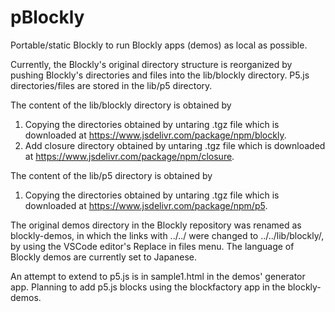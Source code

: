 # pBlockly
Portable/static Blockly to run Blockly apps (demos) as local as possible.

Currently, the Blockly's original directory structure is reorganized by pushing Blockly's directories and files into the lib/blockly directory. P5.js directories/files are stored in the lib/p5 directory.

The content of the lib/blockly directory is obtained by
1. Copying the directories obtained by untaring .tgz file which is downloaded at https://www.jsdelivr.com/package/npm/blockly.
1. Add closure directory obtained by untaring .tgz file which is downloaded at https://www.jsdelivr.com/package/npm/closure. 

The content of the lib/p5 directory is obtained by
1. Copying the directories obtained by untaring .tgz file which is downloaded at https://www.jsdelivr.com/package/npm/p5.

The original demos directory in the Blockly repository was renamed as blockly-demos, in which the links with ../../  were changed to ../../lib/blockly/, by using the VSCode editor's Replace in files menu. The language of Blockly demos are currently set to Japanese.

An attempt to extend to p5.js is in sample1.html in the demos' generator app. Planning to add p5.js blocks using the blockfactory app in the blockly-demos.
